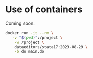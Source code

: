 # Use of containers

Coming soon.

```bash
docker run -it --rm \
   -v "$(pwd)":/project \
    -w /project \
    dataeditors/stata17:2023-08-29 \
    -b do main.do
```